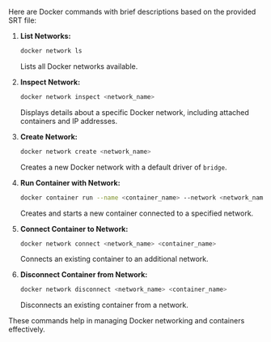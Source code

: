 Here are Docker commands with brief descriptions based on the provided SRT file:

1. **List Networks:**
   ```bash
   docker network ls
   ```
   Lists all Docker networks available.

2. **Inspect Network:**
   ```bash
   docker network inspect <network_name>
   ```
   Displays details about a specific Docker network, including attached containers and IP addresses.

3. **Create Network:**
   ```bash
   docker network create <network_name>
   ```
   Creates a new Docker network with a default driver of `bridge`.

4. **Run Container with Network:**
   ```bash
   docker container run --name <container_name> --network <network_name> <image_name>
   ```
   Creates and starts a new container connected to a specified network.

5. **Connect Container to Network:**
   ```bash
   docker network connect <network_name> <container_name>
   ```
   Connects an existing container to an additional network.

6. **Disconnect Container from Network:**
   ```bash
   docker network disconnect <network_name> <container_name>
   ```
   Disconnects an existing container from a network.

These commands help in managing Docker networking and containers effectively.
